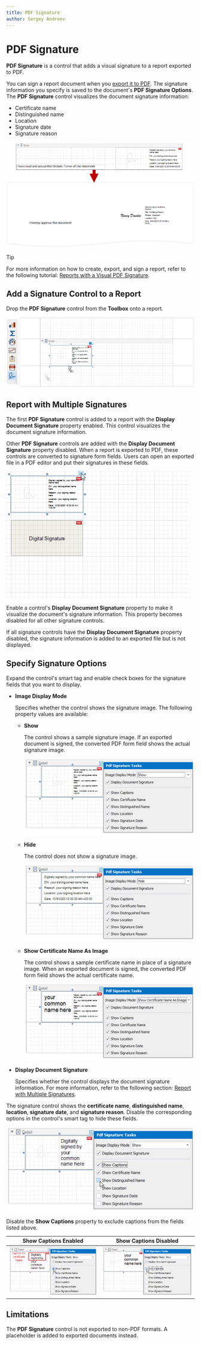 ```yaml
---
title: PDF Signature
author: Sergey Andreev
---
```

# PDF Signature

**PDF Signature** is a control that adds a visual signature to a report exported to PDF.

You can sign a report document when you [export it to PDF](/interface-elements-for-desktop/articles/print-preview/print-preview-for-winforms/exporting/exporting-from-print-preview.md). The signature information you specify is saved to the document's **PDF Signature Options**. The **PDF Signature** control visualizes the document signature information:

* Certificate name
* Distinguished name
* Location
* Signature date
* Signature reason

![PDF Signature Overview](../../../../../images/eurd-win-pdf-signature-overview.png)

> [!TIP]
> For more information on how to create, export, and sign a report, refer to the following tutorial: [Reports with a Visual PDF Signature](../../create-reports/reports-with-visual-pdf-signature.md).

## Add a Signature Control to a Report

Drop the **PDF Signature** control from the **Toolbox** onto a report.

![Drop PDF Signature from the Toolbox](../../../../../images/eurd-win-pdf-signature-drop-from-toolbox.png)

## Report with Multiple Signatures

The first **PDF Signature** control is added to a report with the **Display Document Signature** property enabled. This control visualizes the document signature information.

Other **PDF Signature** controls are added with the **Display Document Signature** property disabled. When a report is exported to PDF, these controls are converted to signature form fields. Users can open an exported file in a PDF editor and put their signatures in these fields.

![Multiple Controls](../../../../../images/eurd-win-pdf-signature-multiple.gif)

Enable a control's **Display Document Signature** property to make it visualize the document's signature information. This property becomes disabled for all other signature controls.

If all signature controls have the **Display Document Signature** property disabled, the signature information is added to an exported file but is not displayed.

## Specify Signature Options

Expand the control's smart tag and enable check boxes for the signature fields that you want to display.

* **Image Display Mode**

  Specifies whether the control shows the signature image. The following property values are available:

  * **Show**

    The control shows a sample signature image. If an exported document is signed, the converted PDF form field shows the actual signature image.

    ![Show Certificate Image](../../../../../images/eurd-win-pdf-signature-showcertificateimage.png)

  * **Hide**

    The control does not show a signature image.

    ![Hide Certificate Image](../../../../../images/eurd-win-pdf-signature-hidecertificateimage.png)

  * **Show Certificate Name As Image**

    The control shows a sample certificate name in place of a signature image. When an exported document is signed, the converted PDF form field shows the actual certificate name.

    ![Show Certificate Name as Image](../../../../../images/eurd-win-pdf-signature-showcertificatenameasimage.png)

* **Display Document Signature**

  Specifies whether the control displays the document signature information. For more information, refer to the following section: [Report with Multiple Signatures](#report-with-multiple-signatures).

The signature control shows the **certificate name**, **distinguished name**, **location**, **signature date**, and **signature reason**. Disable the corresponding options in the control's smart tag to hide these fields.

  ![Disable Signature Options](../../../../../images/eurd-win-pdf-signature-disable-options.png)

Disable the **Show Captions** property to exclude captions from the fields listed above.

  | Show Captions Enabled | Show Captions Disabled |
  | --- | --- |
  | ![Show Captions Enabled](../../../../../images/eurd-win-pdf-signature-show-captions-enabled.png) | ![Show Captions Disabled](../../../../../images/eurd-win-pdf-signature-show-captions-disabled.png) |

## Limitations

The **PDF Signature** control is not exported to non-PDF formats. A placeholder is added to exported documents instead.
